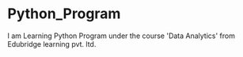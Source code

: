 # Python_Program
I am Learning Python Program under the course 'Data Analytics' from Edubridge learning pvt. ltd.
